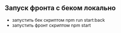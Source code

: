 ## Запуск фронта с беком локально

* запустить бек скриптом npm run start:back
* запустить фронт скриптом npm start